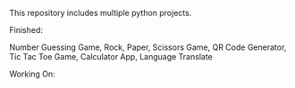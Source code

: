 This repository includes multiple python projects.

Finished:

Number Guessing Game, Rock, Paper, Scissors Game, QR Code Generator, Tic Tac Toe Game, Calculator App, Language Translate

Working On:

